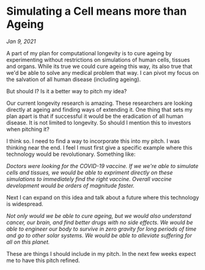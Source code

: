 # Simulating a Cell means more than Ageing
*Jan 9, 2021*

A part of my plan for computational longevity is to cure ageing by experimenting without restrictions on simulations of human cells, tissues and organs. While its true we could cure ageing this way, its also true that we'd be able to solve any medical problem that way. I can pivot my focus on the salvation of all human disease (including ageing).

But should I? Is it a better way to pitch my idea?

Our current longevity research is amazing. These researchers are looking directly at ageing and finding ways of extending it. One thing that sets my plan apart is that if successful it would be the eradication of all human disease. It is not limited to longevity. So should I mention this to investors when pitching it?

I think so. I need to find a way to incorporate this into my pitch. I was thinking near the end. I feel I must first give a specific example where this technology would be revolutionary. Something like:

*Doctors were looking for the COVID-19 vaccine. If we we're able to simulate cells and tissues, we would be able to expriment directly on these simulations to immediately find the right vaccine. Overall vaccine development would be orders of magnitude faster.*

Next I can expand on this idea and talk about a future where this technology is widespread.

*Not only would we be able to cure ageing, but we would also understand cancer, our brain, and find better drugs with no side effects. We would be able to engineer our body to survive in zero gravity for long periods of time and go to other solar systems. We would be able to alleviate suffering for all on this planet.*

These are things I should include in my pitch. In the next few weeks expect me to have this pitch refined.
